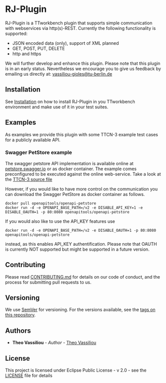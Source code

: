 # RJ-Plugin
RJ-Plugin is a TTworkbench plugin that supports simple communication with webservices via http(s)-REST. 
Currently the following functionality is supported: 

 - JSON encoded data (only), support of XML planned
 - GET, POST, PUT, DELETE
 - http and https
 
 We will further develop and enhance this plugin. Please note that this plugin is in an early status. Nevertheless we encourage you 
 to give us feedback by emailing us directly at: vassiliou-gioles@tu-berlin.de

## Installation

See [Installation](Installation.md) on how to install RJ-Plugin in you TTworkbench environment and make use of it in your test suites.

## Examples

As examples we provide this plugin with some TTCN-3 example test cases for a publicly available API. 

 
### Swagger PetStore example
 
The swagger petstore API implementation is available online at [petstore.swagger.io](petstore.swagger.io) or as docker container. 
The example comes preconfigured to be executed against the online web-service. Take a look at the [TTCN-3 source file](ttcn3/PetStoreExample.ttcn3)
 
However, if you would like to have more control on the communication you can download the Swagger PetStore as docker container as follows.
 
```
docker pull openapitools/openapi-petstore
docker run -d -e OPENAPI_BASE_PATH=/v2 -e DISABLE_API_KEY=1 -e DISABLE_OAUTH=1 -p 80:8080 openapitools/openapi-petstore
```
 
If you would also like to use the API_KEY features use
 
```
docker run -d -e OPENAPI_BASE_PATH=/v2 -e DISABLE_OAUTH=1 -p 80:8080 openapitools/openapi-petstore
```

 instead, as this enables API_KEY authentification. Please note that OAUTH is currently NOT supported but might be supported in a future version.
 

 
## Contributing

Please read [CONTRIBUTING.md](CONTRIBUTING.md) for details on our code of conduct, and the process for submitting pull requests to us.

## Versioning

We use [SemVer](http://semver.org/) for versioning. For the versions available, see the [tags on this repository](https://github.com/theovassiliou/RJ-Plugin/tags).

## Authors

* **Theo Vassiliou** - *Author* - [Theo Vassiliou](https://github.com/theovassiliou)

## License

This project is licensed under Eclipse Public License - v 2.0 - see the [LICENSE](LICENSE) file for details
